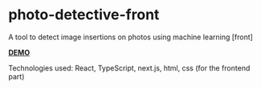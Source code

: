 # photo-detective-front
A tool to detect image insertions on photos using machine learning [front]

**[DEMO](https://photo-detective-front-3opm.vercel.app)**

Technologies used: React, TypeScript, next.js, html, сss (for the frontend part)

[](assets/screencast.gif)